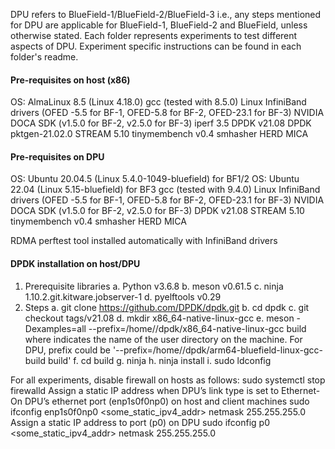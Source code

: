 DPU refers to BlueField-1/BlueField-2/BlueField-3 i.e., any steps mentioned for DPU are applicable for BlueField-1, BlueField-2 and BlueField, unless otherwise stated. Each folder represents experiments to test different aspects of DPU. Experiment specific instructions can be found in each folder's readme.

#### Pre-requisites on host (x86)
OS: AlmaLinux 8.5 (Linux 4.18.0)
gcc (tested with 8.5.0)
Linux InfiniBand drivers (OFED -5.5 for BF-1, OFED-5.8 for BF-2, OFED-23.1 for BF-3)
NVIDIA DOCA SDK (v1.5.0 for BF-2, v2.5.0 for BF-3)
iperf 3.5
DPDK v21.08 
DPDK pktgen-21.02.0
STREAM 5.10 
tinymembench v0.4
smhasher 
HERD 
MICA

#### Pre-requisites on DPU 
OS: Ubuntu 20.04.5 (Linux 5.4.0-1049-bluefield) for BF1/2
OS: Ubuntu 22.04 (Linux 5.15-bluefield) for BF3
gcc (tested with 9.4.0)
Linux InfiniBand drivers (OFED -5.5 for BF-1, OFED-5.8 for BF-2, OFED-23.1 for BF-3)
NVIDIA DOCA SDK (v1.5.0 for BF-2, v2.5.0 for BF-3)
DPDK v21.08 
STREAM 5.10
tinymembench v0.4
smhasher 
HERD
MICA

RDMA perftest tool installed automatically with InfiniBand drivers

#### DPDK installation on host/DPU
1.	Prerequisite libraries
a.	Python v3.6.8
b.	meson v0.61.5
c.	ninja 1.10.2.git.kitware.jobserver-1
d.	pyelftools v0.29
2.	Steps
a.	git clone https://github.com/DPDK/dpdk.git
b.	cd dpdk
c.	git checkout tags/v21.08
d.	mkdir x86_64-native-linux-gcc
e.	meson -Dexamples=all --prefix=/home/<user>/dpdk/x86_64-native-linux-gcc build
where <user> indicates the name of the user directory on the machine. For DPU, prefix could be '--prefix=/home/<user>/dpdk/arm64-bluefield-linux-gcc-build build'
f.	cd build
g.	ninja
h.	ninja install
i.	sudo ldconfig

For all experiments, disable firewall on hosts as follows:
sudo systemctl stop firewalld
Assign a static IP address when DPU’s link type is set to Ethernet-
On DPU’s ethernet port (enp1s0f0np0) on host and client machines
sudo ifconfig enp1s0f0np0 <some_static_ipv4_addr> netmask 255.255.255.0
Assign a static IP address to port (p0) on DPU
sudo ifconfig p0 <some_static_ipv4_addr> netmask 255.255.255.0
